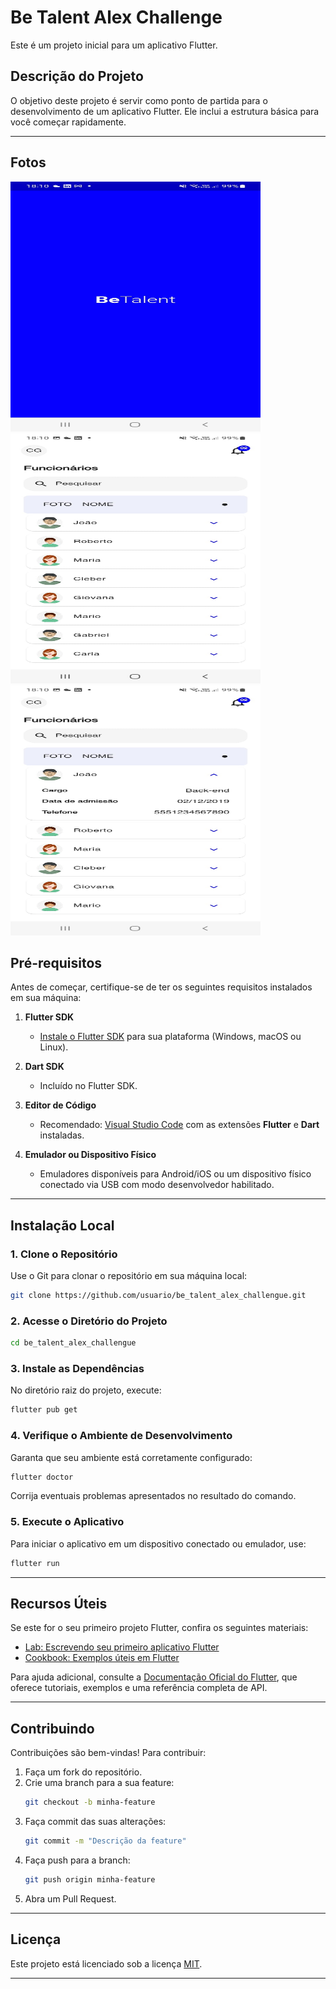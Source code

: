 

# **Be Talent Alex Challenge**

Este é um projeto inicial para um aplicativo Flutter.

## **Descrição do Projeto**

O objetivo deste projeto é servir como ponto de partida para o desenvolvimento de um aplicativo Flutter. Ele inclui a estrutura básica para você começar rapidamente.

---

## **Fotos**
<img src="assets/images/icon/WhatsApp Image 2024-11-21 at 18.10.34.jpeg" alt="Imagem do WhatsApp 01" width="400" height="400"/>
<img src="assets/images/icon/WhatsApp Image 2024-11-21 at 18.10.45.jpeg" alt="Imagem do WhatsApp 02" width="400" height="400" />
<img src="assets/images/icon/WhatsApp Image 2024-11-21 at 18.11.00.jpeg" alt="Imagem do WhatsApp 03" width="400" height="400"/>




## **Pré-requisitos**

Antes de começar, certifique-se de ter os seguintes requisitos instalados em sua máquina:

1. **Flutter SDK**  
   - [Instale o Flutter SDK](https://docs.flutter.dev/get-started/install) para sua plataforma (Windows, macOS ou Linux).

2. **Dart SDK**  
   - Incluído no Flutter SDK.

3. **Editor de Código**  
   - Recomendado: [Visual Studio Code](https://code.visualstudio.com/) com as extensões **Flutter** e **Dart** instaladas.

4. **Emulador ou Dispositivo Físico**  
   - Emuladores disponíveis para Android/iOS ou um dispositivo físico conectado via USB com modo desenvolvedor habilitado.

---

## **Instalação Local**

### 1. Clone o Repositório

Use o Git para clonar o repositório em sua máquina local:

```bash
git clone https://github.com/usuario/be_talent_alex_challengue.git
```

### 2. Acesse o Diretório do Projeto

```bash
cd be_talent_alex_challengue
```

### 3. Instale as Dependências

No diretório raiz do projeto, execute:

```bash
flutter pub get
```

### 4. Verifique o Ambiente de Desenvolvimento

Garanta que seu ambiente está corretamente configurado:

```bash
flutter doctor
```

Corrija eventuais problemas apresentados no resultado do comando.

### 5. Execute o Aplicativo

Para iniciar o aplicativo em um dispositivo conectado ou emulador, use:

```bash
flutter run
```

---

## **Recursos Úteis**

Se este for o seu primeiro projeto Flutter, confira os seguintes materiais:

- [Lab: Escrevendo seu primeiro aplicativo Flutter](https://docs.flutter.dev/get-started/codelab)  
- [Cookbook: Exemplos úteis em Flutter](https://docs.flutter.dev/cookbook)

Para ajuda adicional, consulte a [Documentação Oficial do Flutter](https://docs.flutter.dev/), que oferece tutoriais, exemplos e uma referência completa de API.

---

## **Contribuindo**

Contribuições são bem-vindas! Para contribuir:

1. Faça um fork do repositório.  
2. Crie uma branch para a sua feature:  
   ```bash
   git checkout -b minha-feature
   ```
3. Faça commit das suas alterações:  
   ```bash
   git commit -m "Descrição da feature"
   ```
4. Faça push para a branch:  
   ```bash
   git push origin minha-feature
   ```
5. Abra um Pull Request.

---

## **Licença**

Este projeto está licenciado sob a licença [MIT](https://opensource.org/licenses/MIT).

--- 


